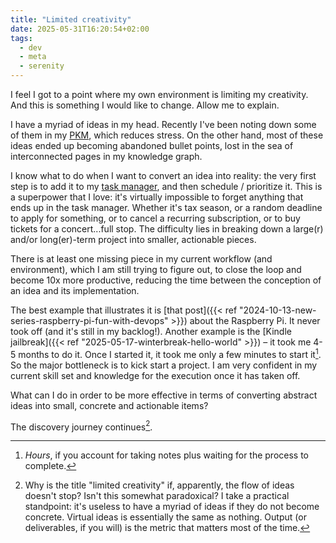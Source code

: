 ```yaml
---
title: "Limited creativity"
date: 2025-05-31T16:20:54+02:00
tags:
  - dev
  - meta
  - serenity
---
```


I feel I got to a point where my own environment is limiting my creativity. And
this is something I would like to change. Allow me to explain.

I have a myriad of ideas in my head. Recently I've been noting down some of them
in my [PKM](https://logseq.com/), which reduces stress. On the other hand, most
of these ideas ended up becoming abandoned bullet points, lost in the sea of
interconnected pages in my knowledge graph.

I know what to do when I want to convert an idea into reality: the very first
step is to add it to my [task manager](https://culturedcode.com/things/), and
then schedule / prioritize it. This is a superpower that I love: it's virtually
impossible to forget anything that ends up in the task manager. Whether it's tax
season, or a random deadline to apply for something, or to cancel a recurring
subscription, or to buy tickets for a concert...full stop. The difficulty lies
in breaking down a large(r) and/or long(er)-term project into smaller,
actionable pieces.

There is at least one missing piece in my current workflow (and environment),
which I am still trying to figure out, to close the loop and become 10x more
productive, reducing the time between the conception of an idea and its
implementation.

The best example that illustrates it is [that post]({{< ref
"2024-10-13-new-series-raspberry-pi-fun-with-devops" >}}) about the Raspberry
Pi. It never took off (and it's still in my backlog!). Another example is the
[Kindle jailbreak]({{< ref "2025-05-17-winterbreak-hello-world" >}}) – it took
me 4-5 months to do it. Once I started it, it took me only a few minutes to
start it[^1]. So the major bottleneck is to kick start a project. I am very
confident in my current skill set and knowledge for the execution once it has
taken off.

What can I do in order to be more effective in terms of converting abstract
ideas into small, concrete and actionable items?

The discovery journey continues[^2].

[^1]: _Hours_, if you account for taking notes plus waiting for the process to
complete.

[^2]: Why is the title "limited creativity" if, apparently, the flow of ideas
    doesn't stop? Isn't this somewhat paradoxical? I take a practical
    standpoint: it's useless to have a myriad of ideas if they do not become
    concrete. Virtual ideas is essentially the same as nothing. Output (or
    deliverables, if you will) is the metric that matters most of the time.
